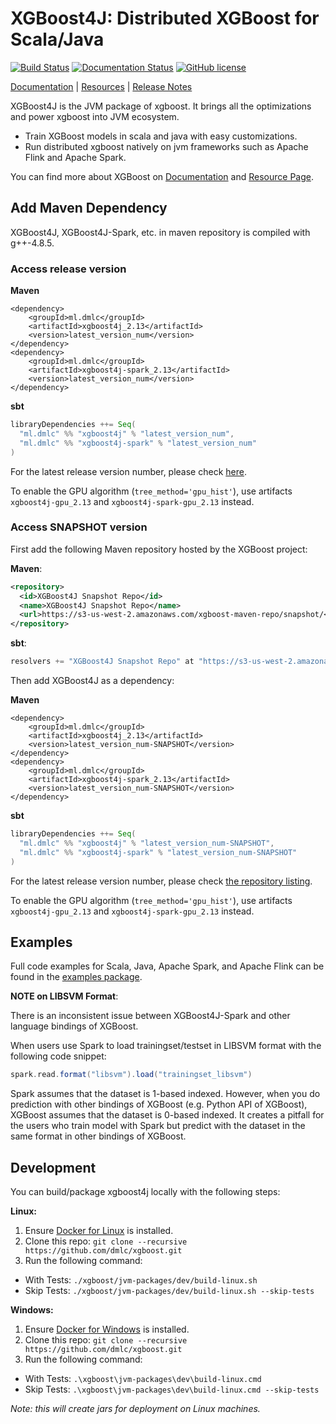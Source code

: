 # XGBoost4J: Distributed XGBoost for Scala/Java
[![Build Status](https://travis-ci.org/dmlc/xgboost.svg?branch=master)](https://travis-ci.org/dmlc/xgboost)
[![Documentation Status](https://readthedocs.org/projects/xgboost/badge/?version=latest)](https://xgboost.readthedocs.org/en/latest/jvm/index.html)
[![GitHub license](http://dmlc.github.io/img/apache2.svg)](../LICENSE)

[Documentation](https://xgboost.readthedocs.org/en/latest/jvm/index.html) |
[Resources](../demo/README.md) |
[Release Notes](../NEWS.md)

XGBoost4J is the JVM package of xgboost. It brings all the optimizations
and power xgboost into JVM ecosystem.

- Train XGBoost models in scala and java with easy customizations.
- Run distributed xgboost natively on jvm frameworks such as
Apache Flink and Apache Spark.

You can find more about XGBoost on [Documentation](https://xgboost.readthedocs.org/en/latest/jvm/index.html) and [Resource Page](../demo/README.md).

## Add Maven Dependency

XGBoost4J, XGBoost4J-Spark, etc. in maven repository is compiled with g++-4.8.5.

### Access release version

<b>Maven</b>

```
<dependency>
    <groupId>ml.dmlc</groupId>
    <artifactId>xgboost4j_2.13</artifactId>
    <version>latest_version_num</version>
</dependency>
<dependency>
    <groupId>ml.dmlc</groupId>
    <artifactId>xgboost4j-spark_2.13</artifactId>
    <version>latest_version_num</version>
</dependency>
```

<b>sbt</b>
```sbt
libraryDependencies ++= Seq(
  "ml.dmlc" %% "xgboost4j" % "latest_version_num",
  "ml.dmlc" %% "xgboost4j-spark" % "latest_version_num"
)
```

For the latest release version number, please check [here](https://github.com/dmlc/xgboost/releases).

To enable the GPU algorithm (`tree_method='gpu_hist'`), use artifacts `xgboost4j-gpu_2.13` and `xgboost4j-spark-gpu_2.13` instead.

### Access SNAPSHOT version

First add the following Maven repository hosted by the XGBoost project:

<b>Maven</b>:

```xml
<repository>
  <id>XGBoost4J Snapshot Repo</id>
  <name>XGBoost4J Snapshot Repo</name>
  <url>https://s3-us-west-2.amazonaws.com/xgboost-maven-repo/snapshot/</url>
</repository>
```

<b>sbt</b>:

```sbt
resolvers += "XGBoost4J Snapshot Repo" at "https://s3-us-west-2.amazonaws.com/xgboost-maven-repo/snapshot/"
```

Then add XGBoost4J as a dependency:

<b>Maven</b>

```
<dependency>
    <groupId>ml.dmlc</groupId>
    <artifactId>xgboost4j_2.13</artifactId>
    <version>latest_version_num-SNAPSHOT</version>
</dependency>
<dependency>
    <groupId>ml.dmlc</groupId>
    <artifactId>xgboost4j-spark_2.13</artifactId>
    <version>latest_version_num-SNAPSHOT</version>
</dependency>
```

<b>sbt</b>
```sbt
libraryDependencies ++= Seq(
  "ml.dmlc" %% "xgboost4j" % "latest_version_num-SNAPSHOT",
  "ml.dmlc" %% "xgboost4j-spark" % "latest_version_num-SNAPSHOT"
)
```

For the latest release version number, please check [the repository listing](https://s3-us-west-2.amazonaws.com/xgboost-maven-repo/list.html).

To enable the GPU algorithm (`tree_method='gpu_hist'`), use artifacts `xgboost4j-gpu_2.13` and `xgboost4j-spark-gpu_2.13` instead.

## Examples

Full code examples for Scala, Java, Apache Spark, and Apache Flink can
be found in the [examples package](https://github.com/dmlc/xgboost/tree/master/jvm-packages/xgboost4j-example).

**NOTE on LIBSVM Format**:

There is an inconsistent issue between XGBoost4J-Spark and other language bindings of XGBoost.

When users use Spark to load trainingset/testset in LIBSVM format with the following code snippet:

```scala
spark.read.format("libsvm").load("trainingset_libsvm")
```

Spark assumes that the dataset is 1-based indexed. However, when you do prediction with other bindings of XGBoost (e.g. Python API of XGBoost), XGBoost assumes that the dataset is 0-based indexed. It creates a pitfall for the users who train model with Spark but predict with the dataset in the same format in other bindings of XGBoost.

## Development

You can build/package xgboost4j locally with the following steps:

**Linux:**
1. Ensure [Docker for Linux](https://docs.docker.com/install/) is installed.
2. Clone this repo: `git clone --recursive https://github.com/dmlc/xgboost.git`
3. Run the following command:
  - With Tests: `./xgboost/jvm-packages/dev/build-linux.sh`
  - Skip Tests: `./xgboost/jvm-packages/dev/build-linux.sh --skip-tests`

**Windows:**
1. Ensure [Docker for Windows](https://docs.docker.com/docker-for-windows/install/) is installed.
2. Clone this repo: `git clone --recursive https://github.com/dmlc/xgboost.git`
3. Run the following command:
  - With Tests: `.\xgboost\jvm-packages\dev\build-linux.cmd`
  - Skip Tests: `.\xgboost\jvm-packages\dev\build-linux.cmd --skip-tests`

*Note: this will create jars for deployment on Linux machines.*
